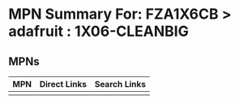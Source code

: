 



# MPN Summary For: FZA1X6CB > adafruit : 1X06-CLEANBIG

## MPNs
  

|MPN|Direct Links|Search Links|
| :--- | :--- | :--- |
||||
